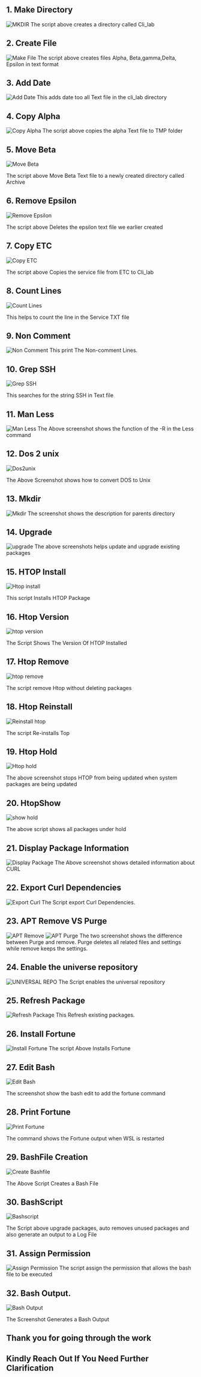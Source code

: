 ## 1. Make Directory
![MKDIR](./Screenshots/MKDIR.jpg)
The script above creates a directory called Cli_lab

## 2. Create File
 ![Make File](./Screenshots/Make%20File.jpg)
 The script above creates files Alpha, Beta,gamma,Delta, Epsilon in text format

## 3. Add Date
![Add Date](./Screenshots/Add%20Date.jpg)
This adds date too all Text file in the cli_lab directory

## 4. Copy Alpha
![Copy Alpha](./Screenshots/Copy%20Alpha.jpg)
The script above copies the alpha Text file to TMP folder

## 5. Move Beta

![Move Beta](./Screenshots/Move%20Beta.jpg)

The script above Move Beta Text file to a newly created directory called Archive

## 6. Remove Epsilon

![Remove Epsilon](./Screenshots/Remove%20Epsilon.jpg)

The script above Deletes the epsilon text file we earlier created


## 7. Copy ETC 

![Copy ETC](./Screenshots/Copy%20ETC.jpg)

The script above Copies the service file from ETC to Cli_lab

## 8. Count Lines

![Count Lines](./Screenshots/Count%20Lines.jpg)

This helps to count the line in the  Service TXT file


## 9. Non Comment 
 ![Non Comment](./Screenshots/Non%20Comment%20Lines.jpg)
 This print The Non-comment Lines.

## 10. Grep SSH

![Grep SSH](./Screenshots/Grep%20SSH.jpg)

This searches for the string SSH in Text file

## 11.  Man Less
   ![Man Less](./Screenshots/MAN%20Less.jpg)
   The Above screenshot shows the function of the -R in the Less command

## 12. Dos 2 unix

![Dos2unix](./Screenshots/Dos%20to%20unix.jpg)

The Above Screenshot shows how to convert DOS to Unix

## 13. Mkdir 
![Mkdir](./Screenshots/MKDIR%20-P.jpg)
   The screenshot shows the description for parents directory 

## 14. Upgrade
   ![upgrade](./Screenshots/Upgrade.jpg)
   The above screenshots  helps update and upgrade existing packages

## 15. HTOP Install

![Htop install](./Screenshots/HTOP%20install.jpg)

This script Installs HTOP Package
  

## 16. Htop Version

![htop version](./Screenshots/HTOP%20version.jpg)

The Script Shows The Version Of HTOP Installed


## 17. Htop Remove

![htop remove](./Screenshots/Remove%20htop.jpg)

The script remove Htop without deleting packages


## 18. Htop Reinstall

![Reinstall htop](./Screenshots/HTOP%20install.jpg)

The script Re-installs Top
 

## 19. Htop Hold

![Htop hold](./Screenshots/Htop%20hold.jpg)

The above screenshot stops HTOP from being updated when system packages are being updated


## 20. HtopShow

![show hold](./Screenshots/Show%20hold.jpg)

The above script shows all packages under hold

## 21. Display Package Information
![Display Package](./Screenshots/Display%20package%20information.jpg)
The Above screenshot shows detailed information about CURL

## 22. Export Curl Dependencies
![Export Curl](./Screenshots/Curl%20export.jpg)
The Script export Curl Dependencies.

## 23. APT Remove VS Purge
![APT Remove](./Screenshots/Remove%20cURL.jpg)
![APT Purge](./Screenshots/CurlPurge.jpg)
The two screenshot shows the difference between Purge and remove. Purge deletes all related files and settings while remove keeps the settings.

## 24. Enable the universe repository
![UNIVERSAL REPO](./Screenshots/Universal%20Repo.jpg)
The Script enables the universal repository

## 25. Refresh Package
![Refresh Package](./Screenshots/Refresh%20Package%20List.jpg)
This Refresh existing packages.
       
## 26. Install Fortune
![Install Fortune](./Screenshots/Install%20Fortune.jpg)
The script Above Installs Fortune

## 27. Edit Bash

![Edit Bash](./Screenshots/Bash%20print.jpg)

The screenshot show the bash edit to add the fortune command 

## 28. Print Fortune

![Print Fortune](./Screenshots/Fortune.jpg)

The command shows the Fortune output when WSL is restarted

## 29. BashFile Creation

![Create Bashfile](./Screenshots/Bashfile.jpg)

The Above Script Creates a Bash File


## 30. BashScript 

![Bashscript](./Screenshots/executebash.jpg)

The Script above upgrade packages, auto removes unused packages and also generate an output to a Log File

## 31. Assign Permission
![Assign Permission](./Screenshots/Permission.jpg)
The script assign the permission that allows the bash file to be executed

## 32. Bash Output.
![Bash Output](./Screenshots/Bash%20Output.jpg)

The Screenshot Generates a Bash Output


## Thank you for  going through the work
## Kindly Reach Out If  You Need Further Clarification

